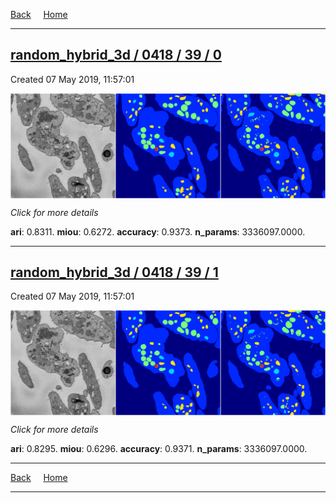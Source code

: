 
[Back](..)&nbsp;&nbsp;&nbsp;&nbsp;&nbsp;[Home](https://leapmanlab.github.io/snapshots)

---

<div class="summary"><a href="0"><h2>random_hybrid_3d / 0418 / 39 / 0</h2></a><p>Created 07 May 2019, 11:57:01
</p><a href="0"><img src="0/media/summary.png" align="center"></a><p>
<i>Click for more details</i>
</p></div>

**ari**: 0.8311. **miou**: 0.6272. **accuracy**: 0.9373. **n_params**: 3336097.0000. 

---

<div class="summary"><a href="1"><h2>random_hybrid_3d / 0418 / 39 / 1</h2></a><p>Created 07 May 2019, 11:57:01
</p><a href="1"><img src="1/media/summary.png" align="center"></a><p>
<i>Click for more details</i>
</p></div>

**ari**: 0.8295. **miou**: 0.6296. **accuracy**: 0.9371. **n_params**: 3336097.0000. 

---

[Back](..)&nbsp;&nbsp;&nbsp;&nbsp;&nbsp;[Home](https://leapmanlab.github.io/snapshots)

---